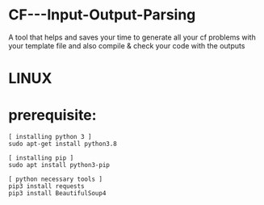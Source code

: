 # CF---Input-Output-Parsing 
A tool that helps and saves your time to generate all your cf problems with your template file and also compile &amp; check your code with the outputs

# LINUX
# prerequisite:

    [ installing python 3 ]
    sudo apt-get install python3.8 
    
    [ installing pip ]
    sudo apt install python3-pip
    
    [ python necessary tools ]
    pip3 install requests
    pip3 install BeautifulSoup4

